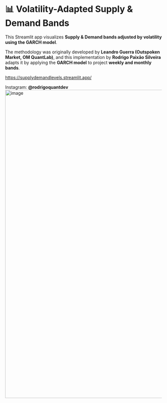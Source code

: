 # 📊 Volatility-Adapted Supply & Demand Bands

This Streamlit app visualizes **Supply & Demand bands adjusted by volatility using the GARCH model**.

The methodology was originally developed by **Leandro Guerra (Outspoken Market, OM QuantLab)**, and this implementation by **Rodrigo Paixão Silveira** adapts it by applying the **GARCH model** to project **weekly and monthly bands**.

https://supplydemandlevels.streamlit.app/

Instagram: **@rodrigoquantdev**
<img width="1867" height="989" alt="image" src="https://github.com/user-attachments/assets/fb8a1e8d-edcc-40ec-9eeb-c579aeab9b0f" />
